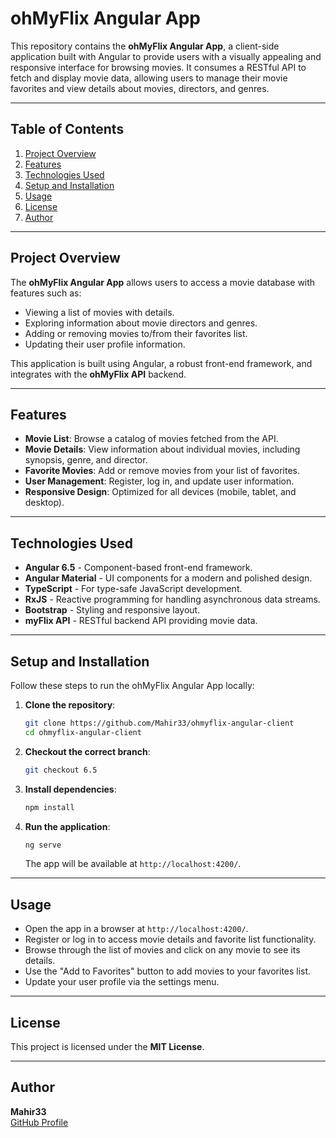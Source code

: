 
# ohMyFlix Angular App

This repository contains the **ohMyFlix Angular App**, a client-side application built with Angular to provide users with a visually appealing and responsive interface for browsing movies. It consumes a RESTful API to fetch and display movie data, allowing users to manage their movie favorites and view details about movies, directors, and genres.

---

## Table of Contents
1. [Project Overview](#project-overview)
2. [Features](#features)
3. [Technologies Used](#technologies-used)
4. [Setup and Installation](#setup-and-installation)
5. [Usage](#usage)
6. [License](#license)
7. [Author](#author)

---

## Project Overview
The **ohMyFlix Angular App** allows users to access a movie database with features such as:
- Viewing a list of movies with details.
- Exploring information about movie directors and genres.
- Adding or removing movies to/from their favorites list.
- Updating their user profile information.

This application is built using Angular, a robust front-end framework, and integrates with the **ohMyFlix API** backend.

---

## Features
- **Movie List**: Browse a catalog of movies fetched from the API.
- **Movie Details**: View information about individual movies, including synopsis, genre, and director.
- **Favorite Movies**: Add or remove movies from your list of favorites.
- **User Management**: Register, log in, and update user information.
- **Responsive Design**: Optimized for all devices (mobile, tablet, and desktop).

---

## Technologies Used
- **Angular 6.5** - Component-based front-end framework.
- **Angular Material** - UI components for a modern and polished design.
- **TypeScript** - For type-safe JavaScript development.
- **RxJS** - Reactive programming for handling asynchronous data streams.
- **Bootstrap** - Styling and responsive layout.
- **myFlix API** - RESTful backend API providing movie data.

---

## Setup and Installation
Follow these steps to run the ohMyFlix Angular App locally:

1. **Clone the repository**:
   ```bash
   git clone https://github.com/Mahir33/ohmyflix-angular-client
   cd ohmyflix-angular-client
   ```

2. **Checkout the correct branch**:
   ```bash
   git checkout 6.5
   ```

3. **Install dependencies**:
   ```bash
   npm install
   ```

4. **Run the application**:
   ```bash
   ng serve
   ```
   The app will be available at `http://localhost:4200/`.

---

## Usage
- Open the app in a browser at `http://localhost:4200/`.
- Register or log in to access movie details and favorite list functionality.
- Browse through the list of movies and click on any movie to see its details.
- Use the "Add to Favorites" button to add movies to your favorites list.
- Update your user profile via the settings menu.

---


## License
This project is licensed under the **MIT License**.

---

## Author
**Mahir33**  
[GitHub Profile](https://github.com/Mahir33)  
